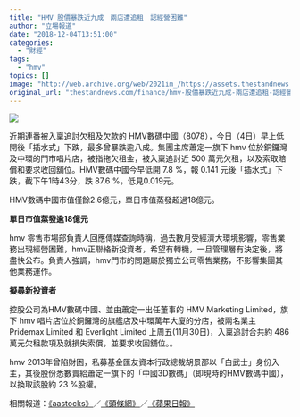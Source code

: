 ```yaml
---
title: "HMV 股價暴跌近九成　兩店遭追租　認經營困難"
author: "立場報道"
date: "2018-12-04T13:51:00"
categories:
  - "財經"
tags:
  - "hmv"
topics: []
image: "http://web.archive.org/web/2021im_/https://assets.thestandnews.com/media/photos/hmv-03_mlBez.png"
original_url: "thestandnews.com/finance/hmv-股價暴跌近九成-兩店遭追租-認經營困難"
---
```

![](http://web.archive.org/web/2021im_/https://assets.thestandnews.com/media/photos/hmv-03_mlBez.png)

近期連番被入稟追討欠租及欠款的 HMV數碼中國（8078），今日（4日）早上低開後「插水式」下跌，最多曾暴跌逾八成。集團主席蕭定一旗下 hmv 位於銅鑼灣及中環的門市唱片店，被指拖欠租金，被入稟追討近 500 萬元欠租，以及索取賠償和要求收回舖位。HMV數碼中國今早低開 7.8 %，報 0.141 元後「插水式」下跌，截下午1時43分，跌 87.6 %，低見0.019元。

HMV數碼中國市值僅餘2.6億元，單日市值蒸發超過18億元。

**單日市值蒸發逾18億元**

hmv 零售市場部負責人回應傳媒查詢時稱，過去數月受經濟大環境影響，零售業務出現經營困難，hmv正聯絡新投資者，希望有轉機，一旦管理層有決定後，將盡快公布。負責人強調，hmv門市的問題屬於獨立公司零售業務，不影響集團其他業務運作。

**擬尋新投資者**

控股公司為HMV數碼中國、並由蕭定一出任董事的 HMV Marketing Limited，旗下 hmv 唱片店位於銅鑼灣的旗艦店及中環萬年大廈的分店，被兩名業主 Pridemax Limited 和 Everlight Limited 上周五(11月30日)，入稟追討合共約 486 萬元欠租款項及就損失索償，並要求收回舖位。。

hmv 2013年曾陷財困，私募基金匯友資本行政總裁胡景邵以「白武士」身份入主，其後股份悉數賣給蕭定一旗下的「中國3D數碼」（即現時的HMV數碼中國），以換取該股約 23 %股權。

相關報道：[《aastocks》](http://web.archive.org/web/20211229133058/http://www.aastocks.com/tc/stocks/news/aafn-news/RUM.181204_113155/2?fbclid=IwAR3VF_48uvIWDyxSug26E5iNPqwJjuAkHfc4S5ASaBdqNnQXqAEkte597oQ)／[《頭條網》](http://web.archive.org/web/20211229133058/http://hd.stheadline.com/news/realtime/hk/1378926/)／[《蘋果日報》](http://web.archive.org/web/20211229133058/https://hk.finance.appledaily.com/finance/realtime/article/20181204/58989770)